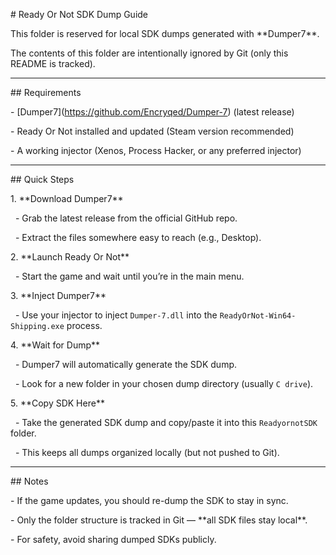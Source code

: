 \# Ready Or Not SDK Dump Guide



This folder is reserved for local SDK dumps generated with \*\*Dumper7\*\*.  

The contents of this folder are intentionally ignored by Git (only this README is tracked).



---



\## Requirements

\- \[Dumper7](https://github.com/Encryqed/Dumper-7) (latest release)

\- Ready Or Not installed and updated (Steam version recommended)

\- A working injector (Xenos, Process Hacker, or any preferred injector)



---



\## Quick Steps



1\. \*\*Download Dumper7\*\*

&nbsp;  - Grab the latest release from the official GitHub repo.

&nbsp;  - Extract the files somewhere easy to reach (e.g., Desktop).



2\. \*\*Launch Ready Or Not\*\*

&nbsp;  - Start the game and wait until you’re in the main menu.



3\. \*\*Inject Dumper7\*\*

&nbsp;  - Use your injector to inject `Dumper-7.dll` into the `ReadyOrNot-Win64-Shipping.exe` process.



4\. \*\*Wait for Dump\*\*

&nbsp;  - Dumper7 will automatically generate the SDK dump.

&nbsp;  - Look for a new folder in your chosen dump directory (usually `C drive`).



5\. \*\*Copy SDK Here\*\*

&nbsp;  - Take the generated SDK dump and copy/paste it into this `ReadyornotSDK` folder.

&nbsp;  - This keeps all dumps organized locally (but not pushed to Git).



---



\## Notes

\- If the game updates, you should re-dump the SDK to stay in sync.

\- Only the folder structure is tracked in Git — \*\*all SDK files stay local\*\*.

\- For safety, avoid sharing dumped SDKs publicly.

